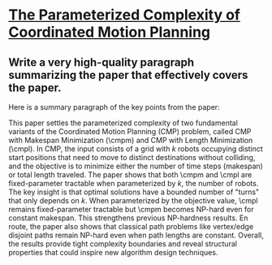# [The Parameterized Complexity of Coordinated Motion Planning](https://arxiv.org/abs/2312.07144)

## Write a very high-quality paragraph summarizing the paper that effectively covers the paper.

 Here is a summary paragraph of the key points from the paper:

This paper settles the parameterized complexity of two fundamental variants of the Coordinated Motion Planning (CMP) problem, called CMP with Makespan Minimization (\cmpm) and CMP with Length Minimization (\cmpl). In CMP, the input consists of a grid with $k$ robots occupying distinct start positions that need to move to distinct destinations without colliding, and the objective is to minimize either the number of time steps (makespan) or total length traveled. The paper shows that both \cmpm and \cmpl are fixed-parameter tractable when parameterized by $k$, the number of robots. The key insight is that optimal solutions have a bounded number of "turns" that only depends on $k$. When parameterized by the objective value, \cmpl remains fixed-parameter tractable but \cmpm becomes NP-hard even for constant makespan. This strengthens previous NP-hardness results. En route, the paper also shows that classical path problems like vertex/edge disjoint paths remain NP-hard even when path lengths are constant. Overall, the results provide tight complexity boundaries and reveal structural properties that could inspire new algorithm design techniques.
